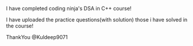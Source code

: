 I have completed coding ninja's DSA in C++ course! 

I have uploaded the practice questions(with solution) those i have solved in the course!

ThankYou
@Kuldeep9071
